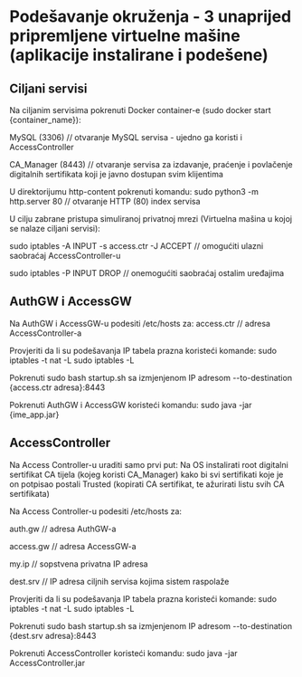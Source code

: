 # Podešavanje okruženja - 3 unaprijed pripremljene virtuelne mašine (aplikacije instalirane i podešene)

## Ciljani servisi

Na ciljanim servisima pokrenuti Docker container-e (sudo docker start {container_name}):

MySQL (3306)				// otvaranje MySQL servisa - ujedno ga koristi i AccessController

CA_Manager (8443)			// otvaranje servisa za izdavanje, praćenje i povlačenje digitalnih sertifikata koji je javno dostupan svim klijentima

U direktorijumu http-content pokrenuti komandu:
sudo python3 -m http.server 80		// otvaranje HTTP (80) index servisa

U cilju zabrane pristupa simuliranoj privatnoj mrezi (Virtuelna mašina u kojoj se nalaze ciljani servisi):

sudo iptables -A INPUT -s access.ctr -J ACCEPT		// omogućiti ulazni saobraćaj AccessController-u

sudo iptables -P INPUT DROP							// onemogućiti saobraćaj ostalim uređajima


## AuthGW i AccessGW

Na AuthGW i AccessGW-u podesiti /etc/hosts za:
access.ctr	// adresa AccessController-a

Provjeriti da li su podešavanja IP tabela prazna koristeći komande:
sudo iptables -t nat -L
sudo iptables -L

Pokrenuti sudo bash startup.sh sa izmjenjenom IP adresom --to-destination {access.ctr adresa}:8443

Pokrenuti AuthGW i AccessGW koristeći komandu:
sudo java -jar {ime_app.jar}

## AccessController

Na Access Controller-u uraditi samo prvi put:
Na OS instalirati root digitalni sertifikat CA tijela (kojeg koristi CA_Manager) kako bi svi sertifikati koje je on potpisao postali Trusted (kopirati CA sertifikat, te ažurirati listu svih CA sertifikata)

Na Access Controller-u podesiti /etc/hosts za:

auth.gw		// adresa AuthGW-a

access.gw	// adresa AccessGW-a

my.ip		// sopstvena privatna IP adresa

dest.srv	// IP adresa ciljnih servisa kojima sistem raspolaže


Provjeriti da li su podešavanja IP tabela prazna koristeći komande:
sudo iptables -t nat -L
sudo iptables -L

Pokrenuti sudo bash startup.sh sa izmjenjenom IP adresom --to-destination {dest.srv adresa}:8443

Pokrenuti AccessController koristeći komandu:
sudo java -jar AccessController.jar
